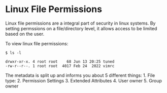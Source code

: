 # Linux File Permissions
Linux file permissions are a integral part of security in linux systems. By setting permssions on a file/directory level, it allows access to be limited based on the user.

To view linux file permissions:
````
$ ls -l

drwxr-xr-x. 4 root root    68 Jun 13 20:25 tuned
-rw-r--r--. 1 root root  4017 Feb 24  2022 vimrc

````
The metadata is split up and informs you about 5 different things:
    1. File type: 
    2. Permission Settings
    3. Extended Attributes
    4. User owner
    5. Group owner